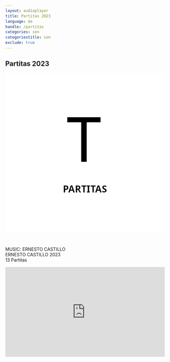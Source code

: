 ```yaml
---
layout: audioplayer
title: Partitas 2023
language: de
handle: /partitas
categories: son
categoriestitle: son
exclude: true
---
```

## Partitas 2023  
<a href="/Partitas" title="Partitas"><a rel="lightbox" data-lightbox="example-1" href="/images/Partitas.jpg" title="Partitas Cover"><img src="/images/Partitas.jpg" alt="Partitas Cover" class="img-left"></a></a>
  
<br />  

MUSIC: ERNESTO CASTILLO  
ERNESTO CASTILLO 2023  
13 Partitas   
  
<div style="position: relative; padding-top: 56.25%;"><iframe title="Partitas" width="100%" height="100%" src="https://stream.litera.tools/video-playlists/embed/630708c7-d30d-4e1e-bbe4-55ca1a92b933" frameborder="0" allowfullscreen="" sandbox="allow-same-origin allow-scripts allow-popups" style="position: absolute; inset: 0px;"></iframe></div>
  
